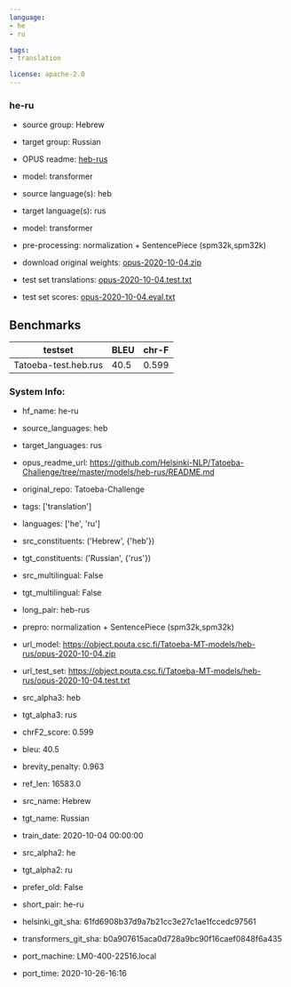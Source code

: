 ```yaml
---
language:
- he
- ru

tags:
- translation

license: apache-2.0
---
```


### he-ru

* source group: Hebrew 
* target group: Russian 
*  OPUS readme: [heb-rus](https://github.com/Helsinki-NLP/Tatoeba-Challenge/tree/master/models/heb-rus/README.md)

*  model: transformer
* source language(s): heb
* target language(s): rus
* model: transformer
* pre-processing: normalization + SentencePiece (spm32k,spm32k)
* download original weights: [opus-2020-10-04.zip](https://object.pouta.csc.fi/Tatoeba-MT-models/heb-rus/opus-2020-10-04.zip)
* test set translations: [opus-2020-10-04.test.txt](https://object.pouta.csc.fi/Tatoeba-MT-models/heb-rus/opus-2020-10-04.test.txt)
* test set scores: [opus-2020-10-04.eval.txt](https://object.pouta.csc.fi/Tatoeba-MT-models/heb-rus/opus-2020-10-04.eval.txt)

## Benchmarks

| testset               | BLEU  | chr-F |
|-----------------------|-------|-------|
| Tatoeba-test.heb.rus 	| 40.5 	| 0.599 |


### System Info: 
- hf_name: he-ru

- source_languages: heb

- target_languages: rus

- opus_readme_url: https://github.com/Helsinki-NLP/Tatoeba-Challenge/tree/master/models/heb-rus/README.md

- original_repo: Tatoeba-Challenge

- tags: ['translation']

- languages: ['he', 'ru']

- src_constituents: ('Hebrew', {'heb'})

- tgt_constituents: ('Russian', {'rus'})

- src_multilingual: False

- tgt_multilingual: False

- long_pair: heb-rus

- prepro:  normalization + SentencePiece (spm32k,spm32k)

- url_model: https://object.pouta.csc.fi/Tatoeba-MT-models/heb-rus/opus-2020-10-04.zip

- url_test_set: https://object.pouta.csc.fi/Tatoeba-MT-models/heb-rus/opus-2020-10-04.test.txt

- src_alpha3: heb

- tgt_alpha3: rus

- chrF2_score: 0.599

- bleu: 40.5

- brevity_penalty: 0.963

- ref_len: 16583.0

- src_name: Hebrew

- tgt_name: Russian

- train_date: 2020-10-04 00:00:00

- src_alpha2: he

- tgt_alpha2: ru

- prefer_old: False

- short_pair: he-ru

- helsinki_git_sha: 61fd6908b37d9a7b21cc3e27c1ae1fccedc97561

- transformers_git_sha: b0a907615aca0d728a9bc90f16caef0848f6a435

- port_machine: LM0-400-22516.local

- port_time: 2020-10-26-16:16